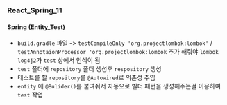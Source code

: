### React_Spring_11

#### Spring (Entity_Test)
- `build.gradle` 파일 -> `testCompileOnly 'org.projectlombok:lombok'` / `testAnnotaionProcessor 'org.projectlombok:lombok` 추가 해줘야 `lombok` `log4j2`가 `test` 상에서 인식이 됨 
- `test` 폴더에 `repository` 폴더 생성후 `respository` 생성
- 테스트를 할 `repository`를 `@Autowired`로 의존성 주입
- `entity` 에 `@Bulider()`를 붙여줘서 자동으로 빌더 패턴을 생성해주는걸 이용하여 `test` 작업